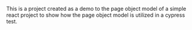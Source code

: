 This is a project created as a demo to the page object model of a simple react project to show how the page object model is utilized 
in a cypress test.